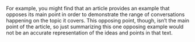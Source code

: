 For example, you might find that an article provides an example that opposes its main point in order to demonstrate the range of conversations happening on the topic it covers. This opposing point, though, isn’t the main point of the article, so just summarizing this one opposing example would not be an accurate representation of the ideas and points in that text.